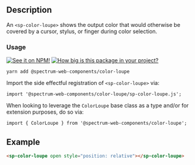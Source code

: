 ## Description

An `<sp-color-loupe>` shows the output color that would otherwise be covered by a cursor, stylus, or finger during color selection.

### Usage

[![See it on NPM!](https://img.shields.io/npm/v/@spectrum-web-components/color-loupe?style=for-the-badge)](https://www.npmjs.com/package/@spectrum-web-components/color-loupe)
[![How big is this package in your project?](https://img.shields.io/bundlephobia/minzip/@spectrum-web-components/color-loupe?style=for-the-badge)](https://bundlephobia.com/result?p=@spectrum-web-components/color-loupe)

```
yarn add @spectrum-web-components/color-loupe
```

Import the side effectful registration of `<sp-color-loupe>` via:

```
import '@spectrum-web-components/color-loupe/sp-color-loupe.js';
```

When looking to leverage the `ColorLoupe` base class as a type and/or for extension purposes, do so via:

```
import { ColorLoupe } from '@spectrum-web-components/color-loupe';
```

## Example

```html
<sp-color-loupe open style="position: relative"></sp-color-loupe>
```
